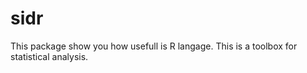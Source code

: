 # sidr

This package show you how usefull is R langage.
This is a toolbox for statistical analysis.
